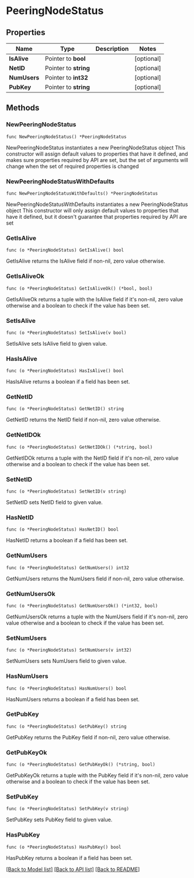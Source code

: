 # PeeringNodeStatus

## Properties

Name | Type | Description | Notes
------------ | ------------- | ------------- | -------------
**IsAlive** | Pointer to **bool** |  | [optional] 
**NetID** | Pointer to **string** |  | [optional] 
**NumUsers** | Pointer to **int32** |  | [optional] 
**PubKey** | Pointer to **string** |  | [optional] 

## Methods

### NewPeeringNodeStatus

`func NewPeeringNodeStatus() *PeeringNodeStatus`

NewPeeringNodeStatus instantiates a new PeeringNodeStatus object
This constructor will assign default values to properties that have it defined,
and makes sure properties required by API are set, but the set of arguments
will change when the set of required properties is changed

### NewPeeringNodeStatusWithDefaults

`func NewPeeringNodeStatusWithDefaults() *PeeringNodeStatus`

NewPeeringNodeStatusWithDefaults instantiates a new PeeringNodeStatus object
This constructor will only assign default values to properties that have it defined,
but it doesn't guarantee that properties required by API are set

### GetIsAlive

`func (o *PeeringNodeStatus) GetIsAlive() bool`

GetIsAlive returns the IsAlive field if non-nil, zero value otherwise.

### GetIsAliveOk

`func (o *PeeringNodeStatus) GetIsAliveOk() (*bool, bool)`

GetIsAliveOk returns a tuple with the IsAlive field if it's non-nil, zero value otherwise
and a boolean to check if the value has been set.

### SetIsAlive

`func (o *PeeringNodeStatus) SetIsAlive(v bool)`

SetIsAlive sets IsAlive field to given value.

### HasIsAlive

`func (o *PeeringNodeStatus) HasIsAlive() bool`

HasIsAlive returns a boolean if a field has been set.

### GetNetID

`func (o *PeeringNodeStatus) GetNetID() string`

GetNetID returns the NetID field if non-nil, zero value otherwise.

### GetNetIDOk

`func (o *PeeringNodeStatus) GetNetIDOk() (*string, bool)`

GetNetIDOk returns a tuple with the NetID field if it's non-nil, zero value otherwise
and a boolean to check if the value has been set.

### SetNetID

`func (o *PeeringNodeStatus) SetNetID(v string)`

SetNetID sets NetID field to given value.

### HasNetID

`func (o *PeeringNodeStatus) HasNetID() bool`

HasNetID returns a boolean if a field has been set.

### GetNumUsers

`func (o *PeeringNodeStatus) GetNumUsers() int32`

GetNumUsers returns the NumUsers field if non-nil, zero value otherwise.

### GetNumUsersOk

`func (o *PeeringNodeStatus) GetNumUsersOk() (*int32, bool)`

GetNumUsersOk returns a tuple with the NumUsers field if it's non-nil, zero value otherwise
and a boolean to check if the value has been set.

### SetNumUsers

`func (o *PeeringNodeStatus) SetNumUsers(v int32)`

SetNumUsers sets NumUsers field to given value.

### HasNumUsers

`func (o *PeeringNodeStatus) HasNumUsers() bool`

HasNumUsers returns a boolean if a field has been set.

### GetPubKey

`func (o *PeeringNodeStatus) GetPubKey() string`

GetPubKey returns the PubKey field if non-nil, zero value otherwise.

### GetPubKeyOk

`func (o *PeeringNodeStatus) GetPubKeyOk() (*string, bool)`

GetPubKeyOk returns a tuple with the PubKey field if it's non-nil, zero value otherwise
and a boolean to check if the value has been set.

### SetPubKey

`func (o *PeeringNodeStatus) SetPubKey(v string)`

SetPubKey sets PubKey field to given value.

### HasPubKey

`func (o *PeeringNodeStatus) HasPubKey() bool`

HasPubKey returns a boolean if a field has been set.


[[Back to Model list]](../README.md#documentation-for-models) [[Back to API list]](../README.md#documentation-for-api-endpoints) [[Back to README]](../README.md)


